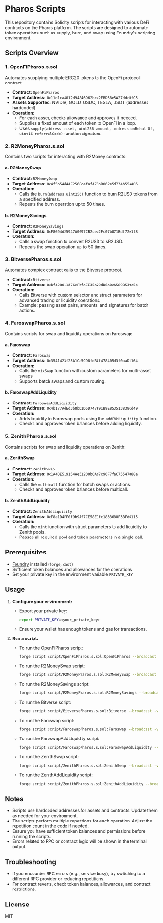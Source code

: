 # Pharos Scripts

This repository contains Solidity scripts for interacting with various DeFi contracts on the Pharos platform. The scripts are designed to automate token operations such as supply, burn, and swap using Foundry's scripting environment.

## Scripts Overview

### 1. OpenFiPharos.s.sol

Automates supplying multiple ERC20 tokens to the OpenFi protocol contract.

- **Contract:** `OpenFiPharos`
- **Target Address:** `0x11d1ca4012d94846962bca2FBD58e5A27ddcBfC5`
- **Assets Supported:** NVIDIA, GOLD, USDC, TESLA, USDT (addresses hardcoded)
- **Operation:**
  - For each asset, checks allowance and approves if needed.
  - Supplies a fixed amount of each token to OpenFi in a loop.
  - Uses `supply(address asset, uint256 amount, address onBehalfOf, uint16 referralCode)` function signature.

### 2. R2MoneyPharos.s.sol

Contains two scripts for interacting with R2Money contracts:

#### a. R2MoneySwap

- **Contract:** `R2MoneySwap`
- **Target Address:** `0x4f5b54d4AF2568cefafA73bB062e5d734b55AA05`
- **Operation:**
  - Calls the `burn(address,uint256)` function to burn R2USD tokens from a specified address.
  - Repeats the burn operation up to 50 times.

#### b. R2MoneySavings

- **Contract:** `R2MoneySavings`
- **Target Address:** `0xF8694d25947A0097CB2cea2Fc07b071Bdf72e1f8`
- **Operation:**
  - Calls a swap function to convert R2USD to sR2USD.
  - Repeats the swap operation up to 50 times.

### 3. BitversePharos.s.sol

Automates complex contract calls to the Bitverse protocol.

- **Contract:** `Bitverse`
- **Target Address:** `0xbf428011d76eFbfaEE35a20dD6a0cA589B539c54`
- **Operation:**
  - Calls Bitverse with custom selector and struct parameters for advanced trading or liquidity operations.
  - Example: passing asset pairs, amounts, and signatures for batch actions.

### 4. FaroswapPharos.s.sol

Contains scripts for swap and liquidity operations on Faroswap:

#### a. Faroswap

- **Contract:** `Faroswap`
- **Target Address:** `0x3541423f25A1Ca5C98fdBCf478405d3f0aaD1164`
- **Operation:**
  - Calls the `mixSwap` function with custom parameters for multi-asset swaps.
  - Supports batch swaps and custom routing.

#### b. FaroswapAddLiquidity

- **Contract:** `FaroswapAddLiquidity`
- **Target Address:** `0x4b177AdEd3b8bD1D5D747F91B9E853513838Cd49`
- **Operation:**
  - Adds liquidity to Faroswap pools using the `addDVMLiquidity` function.
  - Checks and approves token balances before adding liquidity.

### 5. ZenithPharos.s.sol

Contains scripts for swap and liquidity operations on Zenith:

#### a. ZenithSwap

- **Contract:** `ZenithSwap`
- **Target Address:** `0x1A4DE519154Ae51200b0Ad7c90F7faC75547888a`
- **Operation:**
  - Calls the `multicall` function for batch swaps or actions.
  - Checks and approves token balances before multicall.

#### b. ZenithAddLiquidity

- **Contract:** `ZenithAddLiquidity`
- **Target Address:** `0xF8a1D4FF0f9b9Af7CE58E1fc1833688F3BFd6115`
- **Operation:**
  - Calls the `mint` function with struct parameters to add liquidity to Zenith pools.
  - Passes all required pool and token parameters in a single call.

## Prerequisites

- [Foundry](https://book.getfoundry.sh/) installed (`forge`, `cast`)
- Sufficient token balances and allowances for the operations
- Set your private key in the environment variable `PRIVATE_KEY`

## Usage

1. **Configure your environment:**

   - Export your private key:
     ```bash
     export PRIVATE_KEY=<your_private_key>
     ```
   - Ensure your wallet has enough tokens and gas for transactions.

2. **Run a script:**
   - To run the OpenFiPharos script:
     ```bash
     forge script script/OpenFiPharos.s.sol:OpenFiPharos --broadcast -vvv
     ```
   - To run the R2MoneySwap script:
     ```bash
     forge script script/R2MoneyPharos.s.sol:R2MoneySwap --broadcast -vvv
     ```
   - To run the R2MoneySavings script:
     ```bash
     forge script script/R2MoneyPharos.s.sol:R2MoneySavings --broadcast -vvv
     ```
   - To run the Bitverse script:
     ```bash
     forge script script/BitversePharos.s.sol:Bitverse --broadcast -vvv
     ```
   - To run the Faroswap script:
     ```bash
     forge script script/FaroswapPharos.s.sol:Faroswap --broadcast -vvv
     ```
   - To run the FaroswapAddLiquidity script:
     ```bash
     forge script script/FaroswapPharos.s.sol:FaroswapAddLiquidity --broadcast -vvv
     ```
   - To run the ZenithSwap script:
     ```bash
     forge script script/ZenithPharos.s.sol:ZenithSwap --broadcast -vvv
     ```
   - To run the ZenithAddLiquidity script:
     ```bash
     forge script script/ZenithPharos.s.sol:ZenithAddLiquidity --broadcast -vvv
     ```

## Notes

- Scripts use hardcoded addresses for assets and contracts. Update them as needed for your environment.
- The scripts perform multiple repetitions for each operation. Adjust the repetition count in the code if needed.
- Ensure you have sufficient token balances and permissions before running the scripts.
- Errors related to RPC or contract logic will be shown in the terminal output.

## Troubleshooting

- If you encounter RPC errors (e.g., service busy), try switching to a different RPC provider or reducing repetitions.
- For contract reverts, check token balances, allowances, and contract restrictions.

## License

MIT
